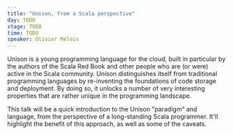 ```yaml
---
title: "Unison, from a Scala perspective"
day: TODO
stage: TODO
time: TODO
speaker: Olivier Mélois
---
```


Unison is a young programming language for the cloud, built in particular by the authors of the Scala Red Book and other people who are (or were) active in the Scala community. Unison distinguishes itself from traditional programming languages by re-inventing the foundations of code storage and deployment. By doing so, it unlocks a number of very interesting properties that are rather unique in the programming landscape.

This talk will be a quick introduction to the Unison "paradigm" and language, from the perspective of a long-standing Scala programmer. It'll highlight the benefit of this approach, as well as some of the caveats.
    